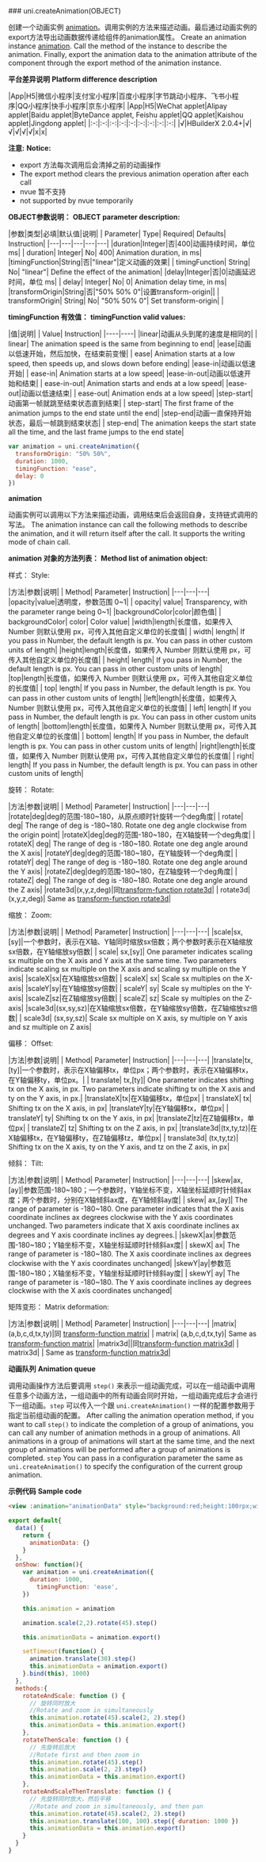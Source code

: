 <md-translatedByGoogle />
### uni.createAnimation(OBJECT)

创建一个动画实例 [animation](#animation)。调用实例的方法来描述动画。最后通过动画实例的export方法导出动画数据传递给组件的animation属性。
Create an animation instance [animation](#animation). Call the method of the instance to describe the animation. Finally, export the animation data to the animation attribute of the component through the export method of the animation instance.

**平台差异说明**
**Platform difference description**

|App|H5|微信小程序|支付宝小程序|百度小程序|字节跳动小程序、飞书小程序|QQ小程序|快手小程序|京东小程序|
|App|H5|WeChat applet|Alipay applet|Baidu applet|ByteDance applet, Feishu applet|QQ applet|Kaishou applet|Jingdong applet|
|:-:|:-:|:-:|:-:|:-:|:-:|:-:|:-:|:-:|
|√|HBuilderX 2.0.4+|√|√|√|√|√|x|x|

**注意:**
**Notice:**
- export 方法每次调用后会清掉之前的动画操作
- The export method clears the previous animation operation after each call
- nvue 暂不支持
- not supported by nvue temporarily

**OBJECT参数说明：**
**OBJECT parameter description:**

|参数|类型|必填|默认值|说明|
| Parameter| Type| Required| Defaults| Instruction|
|---|---|---|---|---|
|duration|Integer|否|400|动画持续时间，单位ms|
| duration| Integer| No| 400| Animation duration, in ms|
|timingFunction|String|否|"linear"|定义动画的效果|
| timingFunction| String| No| "linear"| Define the effect of the animation|
|delay|Integer|否|0|动画延迟时间，单位 ms|
| delay| Integer| No| 0| Animation delay time, in ms|
|transformOrigin|String|否|"50% 50% 0"|设置transform-origin||
| transformOrigin| String| No| "50% 50% 0"| Set transform-origin| |

**timingFunction 有效值：**
**timingFunction valid values:**

|值|说明|
| Value| Instruction|
|----|----|
|linear|动画从头到尾的速度是相同的|
| linear| The animation speed is the same from beginning to end|
|ease|动画以低速开始，然后加快，在结束前变慢|
| ease| Animation starts at a low speed, then speeds up, and slows down before ending|
|ease-in|动画以低速开始|
| ease-in| Animation starts at a low speed|
|ease-in-out|动画以低速开始和结束|
| ease-in-out| Animation starts and ends at a low speed|
|ease-out|动画以低速结束|
| ease-out| Animation ends at a low speed|
|step-start|动画第一帧就跳至结束状态直到结束|
| step-start| The first frame of the animation jumps to the end state until the end|
|step-end|动画一直保持开始状态，最后一帧跳到结束状态|
| step-end| The animation keeps the start state all the time, and the last frame jumps to the end state|

```javascript
var animation = uni.createAnimation({
  transformOrigin: "50% 50%",
  duration: 1000,
  timingFunction: "ease",
  delay: 0
})
```


**animation**

动画实例可以调用以下方法来描述动画，调用结束后会返回自身，支持链式调用的写法。
The animation instance can call the following methods to describe the animation, and it will return itself after the call. It supports the writing mode of chain call.

**animation 对象的方法列表：**
**Method list of animation object:**

样式：
Style:

|方法|参数|说明|
| Method| Parameter| Instruction|
|---|---|---|
|opacity|value|透明度，参数范围 0~1|
| opacity| value| Transparency, with the parameter range being 0~1|
|backgroundColor|color|颜色值|
| backgroundColor| color| Color value|
|width|length|长度值，如果传入 Number 则默认使用 px，可传入其他自定义单位的长度值|
| width| length| If you pass in Number, the default length is px. You can pass in other custom units of length|
|height|length|长度值，如果传入 Number 则默认使用 px，可传入其他自定义单位的长度值|
| height| length| If you pass in Number, the default length is px. You can pass in other custom units of length|
|top|length|长度值，如果传入 Number 则默认使用 px，可传入其他自定义单位的长度值|
| top| length| If you pass in Number, the default length is px. You can pass in other custom units of length|
|left|length|长度值，如果传入 Number 则默认使用 px，可传入其他自定义单位的长度值|
| left| length| If you pass in Number, the default length is px. You can pass in other custom units of length|
|bottom|length|长度值，如果传入 Number 则默认使用 px，可传入其他自定义单位的长度值|
| bottom| length| If you pass in Number, the default length is px. You can pass in other custom units of length|
|right|length|长度值，如果传入 Number 则默认使用 px，可传入其他自定义单位的长度值|
| right| length| If you pass in Number, the default length is px. You can pass in other custom units of length|


旋转：
Rotate:

|方法|参数|说明|
| Method| Parameter| Instruction|
|---|---|---|
|rotate|deg|deg的范围-180~180，从原点顺时针旋转一个deg角度|
| rotate| deg| The range of deg is -180~180. Rotate one deg angle clockwise from the origin point|
|rotateX|deg|deg的范围-180~180，在X轴旋转一个deg角度|
| rotateX| deg| The range of deg is -180~180. Rotate one deg angle around the X axis|
|rotateY|deg|deg的范围-180~180，在Y轴旋转一个deg角度|
| rotateY| deg| The range of deg is -180~180. Rotate one deg angle around the Y axis|
|rotateZ|deg|deg的范围-180~180，在Z轴旋转一个deg角度|
| rotateZ| deg| The range of deg is -180~180. Rotate one deg angle around the Z axis|
|rotate3d|(x,y,z,deg)|同[transform-function rotate3d](https://developer.mozilla.org/en-US/docs/Web/CSS/transform-function/rotate3d)|
| rotate3d| (x,y,z,deg)| Same as [transform-function rotate3d](https://developer.mozilla.org/en-US/docs/Web/CSS/transform-function/rotate3d)|

缩放：
Zoom:

|方法|参数|说明|
| Method| Parameter| Instruction|
|---|---|---|
|scale|sx,[sy]|一个参数时，表示在X轴、Y轴同时缩放sx倍数；两个参数时表示在X轴缩放sx倍数，在Y轴缩放sy倍数|
| scale| sx,\[sy]| One parameter indicates scaling sx multiple on the X axis and Y axis at the same time. Two parameters indicate scaling sx multiple on the X axis and scaling sy multiple on the Y axis|
|scaleX|sx|在X轴缩放sx倍数|
| scaleX| sx| Scale sx multiples on the X-axis|
|scaleY|sy|在Y轴缩放sy倍数|
| scaleY| sy| Scale sy multiples on the Y-axis|
|scaleZ|sz|在Z轴缩放sy倍数|
| scaleZ| sz| Scale sy multiples on the Z-axis|
|scale3d|(sx,sy,sz)|在X轴缩放sx倍数，在Y轴缩放sy倍数，在Z轴缩放sz倍数|
| scale3d| (sx,sy,sz)| Scale sx multiple on X axis, sy multiple on Y axis and sz multiple on Z axis|

偏移：
Offset:

|方法|参数|说明|
| Method| Parameter| Instruction|
|---|---|---|
|translate|tx,[ty]|一个参数时，表示在X轴偏移tx，单位px；两个参数时，表示在X轴偏移tx，在Y轴偏移ty，单位px。|
| translate| tx,\[ty]| One parameter indicates shifting tx on the X axis, in px. Two parameters indicate shifting tx on the X axis and ty on the Y axis, in px.|
|translateX|tx|在X轴偏移tx，单位px|
| translateX| tx| Shifting tx on the X axis, in px|
|translateY|ty|在Y轴偏移tx，单位px|
| translateY| ty| Shifting tx on the Y axis, in px|
|translateZ|tz|在Z轴偏移tx，单位px|
| translateZ| tz| Shifting tx on the Z axis, in px|
|translate3d|(tx,ty,tz)|在X轴偏移tx，在Y轴偏移ty，在Z轴偏移tz，单位px|
| translate3d| (tx,ty,tz)| Shifting tx on the X axis, ty on the Y axis, and tz on the Z axis, in px|

倾斜：
Tilt:

|方法|参数|说明|
| Method| Parameter| Instruction|
|---|---|---|
|skew|ax,[ay]|参数范围-180~180；一个参数时，Y轴坐标不变，X轴坐标延顺时针倾斜ax度；两个参数时，分别在X轴倾斜ax度，在Y轴倾斜ay度|
| skew| ax,\[ay]| The range of parameter is -180~180. One parameter indicates that the X axis coordinate inclines ax degrees clockwise with the Y axis coordinates unchanged. Two parameters indicate that X axis coordinate inclines ax degrees and Y axis coordinate inclines ay degrees.|
|skewX|ax|参数范围-180~180；Y轴坐标不变，X轴坐标延顺时针倾斜ax度|
| skewX| ax| The range of parameter is -180~180. The X axis coordinate inclines ax degrees clockwise with the Y axis coordinates unchanged|
|skewY|ay|参数范围-180~180；X轴坐标不变，Y轴坐标延顺时针倾斜ay度|
| skewY| ay| The range of parameter is -180~180. The Y axis coordinate inclines ay degrees clockwise with the X axis coordinates unchanged|

矩阵变形：
Matrix deformation:

|方法|参数|说明|
| Method| Parameter| Instruction|
|---|---|---|
|matrix|(a,b,c,d,tx,ty)|同	[transform-function matrix](https://developer.mozilla.org/en-US/docs/Web/CSS/transform-function/matrix)|
| matrix| (a,b,c,d,tx,ty)| Same as	[transform-function matrix](https://developer.mozilla.org/en-US/docs/Web/CSS/transform-function/matrix)|
|matrix3d||同[transform-function matrix3d](https://developer.mozilla.org/en-US/docs/Web/CSS/transform-function/matrix3d)|
| matrix3d| | Same as [transform-function matrix3d](https://developer.mozilla.org/en-US/docs/Web/CSS/transform-function/matrix3d)|

**动画队列**
**Animation queue**

调用动画操作方法后要调用 ```step()``` 来表示一组动画完成，可以在一组动画中调用任意多个动画方法，一组动画中的所有动画会同时开始，一组动画完成后才会进行下一组动画。```step``` 可以传入一个跟 ```uni.createAnimation()``` 一样的配置参数用于指定当前组动画的配置。
After calling the animation operation method, if you want to call `step()` to indicate the completion of a group of animations, you can call any number of animation methods in a group of animations. All animations in a group of animations will start at the same time, and the next group of animations will be performed after a group of animations is completed. `step` You can pass in a configuration parameter the same as `uni.createAnimation()` to specify the configuration of the current group animation.

**示例代码**
**Sample code**

```html
<view :animation="animationData" style="background:red;height:100rpx;width:100rpx"></view>
```

```javascript
export default{
  data() {
    return {
      animationData: {}
    }
  },
  onShow: function(){
    var animation = uni.createAnimation({
      duration: 1000,
        timingFunction: 'ease',
    })

    this.animation = animation

    animation.scale(2,2).rotate(45).step()

    this.animationData = animation.export()

    setTimeout(function() {
      animation.translate(30).step()
      this.animationData = animation.export()
    }.bind(this), 1000)
  },
  methods:{
    rotateAndScale: function () {
      // 旋转同时放大
      //Rotate and zoom in simultaneously
      this.animation.rotate(45).scale(2, 2).step()
      this.animationData = this.animation.export()
    },
    rotateThenScale: function () {
      // 先旋转后放大
      //Rotate first and then zoom in
      this.animation.rotate(45).step()
      this.animation.scale(2, 2).step()
      this.animationData = this.animation.export()
    },
    rotateAndScaleThenTranslate: function () {
      // 先旋转同时放大，然后平移
      //Rotate and zoom in simultaneously, and then pan
      this.animation.rotate(45).scale(2, 2).step()
      this.animation.translate(100, 100).step({ duration: 1000 })
      this.animationData = this.animation.export()
    }
  }
}
```